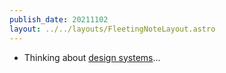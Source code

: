 ```yaml
---
publish_date: 20211102    
layout: ../../layouts/FleetingNoteLayout.astro
---
```

- Thinking about [design systems](https://www.tallan.com/insights/what-is-a-design-system/)...
